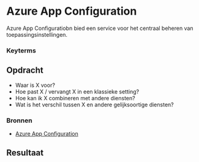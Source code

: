 # Azure App Configuration
Azure App Configuratiobn bied een service voor het centraal beheren van toepassingsinstellingen. 

### Keyterms

## Opdracht
- Waar is X voor?
- Hoe past X / vervangt X in een klassieke setting?
- Hoe kan ik X combineren met andere diensten?
- Wat is het verschil tussen X en andere gelijksoortige diensten?

### Bronnen
- [Azure App Configuration](https://docs.microsoft.com/en-us/azure/azure-app-configuration/overview)


## Resultaat